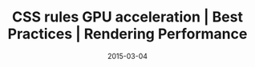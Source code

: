 ---
layout: resource
title:  "CSS rules GPU acceleration | Best Practices | Rendering Performance"
date:   2015-03-04
categories: Rendering-Performance Best-Practices
body-class: no-sidebar
---